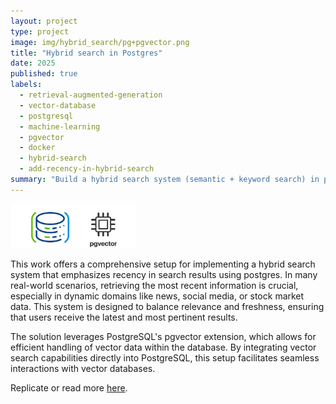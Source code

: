 ```yaml
---
layout: project
type: project
image: img/hybrid_search/pg+pgvector.png
title: "Hybrid search in Postgres"
date: 2025
published: true
labels:
  - retrieval-augmented-generation 
  - vector-database 
  - postgresql 
  - machine-learning 
  - pgvector 
  - docker
  - hybrid-search 
  - add-recency-in-hybrid-search
summary: "Build a hybrid search system (semantic + keyword search) in postgres that prioritizes recency, making it ideal for dynamic domains like news and social media. It leverages PostgreSQL's pgvector extension to enable efficient vector search within the database, ensuring a balance between relevance and freshness in retrieval-augmented generation (RAG) applications."
---
```


<div class="text-center p-4">
  <img width="200px" src="../img/hybrid_search/pg-vector.png" class="img-thumbnail" >
</div>

This work offers a comprehensive setup for implementing a hybrid search system that emphasizes recency in search results using postgres. In many real-world scenarios, retrieving the most recent information is crucial, especially in dynamic domains like news, social media, or stock market data. This system is designed to balance relevance and freshness, ensuring that users receive the latest and most pertinent results.

The solution leverages PostgreSQL's pgvector extension, which allows for efficient handling of vector data within the database. By integrating vector search capabilities directly into PostgreSQL, this setup facilitates seamless interactions with vector databases.


Replicate or read more [here](https://github.com/thap2331/hybrid_search_with_recency).